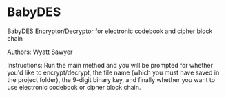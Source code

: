 # BabyDES
BabyDES Encryptor/Decryptor for electronic codebook and cipher block chain

Authors:
Wyatt Sawyer

Instructions:
Run the main method and you will be prompted for whether you'd like to encrypt/decrypt, the
file name (which you must have saved in the project folder), the 9-digit binary key, and finally whether you want to
use electronic codebook or cipher block chain. 

